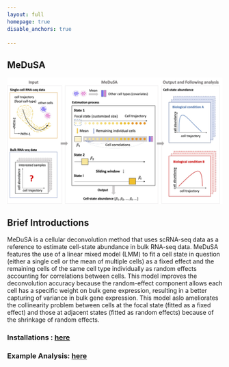 ```yaml
---
layout: full
homepage: true
disable_anchors: true

---
```

## MeDuSA
![iDEA\_pipeline](Overview2.jpg)

## Brief Introductions
MeDuSA is a cellular deconvolution method that uses scRNA-seq data as a reference to estimate cell-state abundance in bulk RNA-seq data. MeDuSA features the use of a linear mixed model (LMM) to fit a cell state in question (either a single cell or the mean of multiple cells) as a fixed effect and the remaining cells of the same cell type individually as random effects accounting for correlations between cells. This model improves the deconvolution accuracy because the random-effect component allows each cell has a specific weight on bulk gene expression, resulting in a better capturing of variance in bulk gene expression. This model aslo ameliorates the collinearity problem between cells at the focal state (fitted as a fixed effect) and those at adjacent states (fitted as random effects) because of the shrinkage of random effects.

### Installations : [here](https://github.com/LeonSong1995/MeDuSA)

### Example Analysis: [here](https://github.com/LeonSong1995/MeDuSA)
